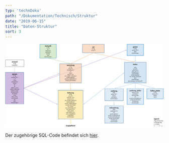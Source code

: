 ```yaml
---
typ: 'technDoku'
path: "/Dokumentation/Technisch/Struktur"
date: "2019-06-15"
title: "Daten-Struktur"
sort: 3
---
```


![Daten-Struktur](_media/structure.png)

Der zugehörige SQL-Code befindet sich [hier](https://github.com/barbalex/vermehrung/tree/master/src/sql).